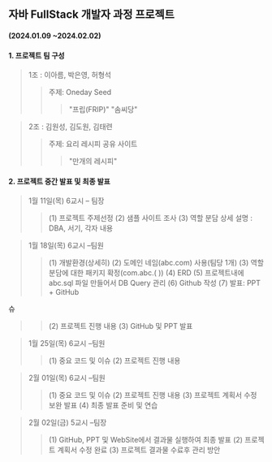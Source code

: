 ## 자바 FullStack 개발자 과정 프로젝트

####      (2024.01.09 ~2024.02.02)

 #### 1. 프로젝트 팀 구성
> 1조 : 이아름, 박은영, 허형석
>	> 주제: Oneday Seed
>	>	> "프립(FRIP)" "솜씨당"


> 2조 : 김원성, 김도원,  김태련
>	> 주제: 요리 레시피 공유 사이트
>	>	> "만개의 레시피"

#### 2. 프로젝트 중간 발표 및 최종 발표
> 1월 11일(목) 6교시 – 팀장 
> >  (1) 프로젝트 주제선정
> >  (2) 샘플 사이트 조사
> >  (3) 역할 분담 상세 설명 : DBA, 서기, 각자 내용

> 1월 18일(목) 6교시 –팀원
> > (1) 개발환경(상세히)
> > (2)	도메인 네임(abc.com) 사용(팀당 1개)
> > (3)	역할 분담에 대한 패키지 확정(com.abc.( ))
> > (4)	ERD
> > (5)	프로젝트내에 abc.sql 파일 만들어서 DB Query 관리
> > (6)	Github 작성
> > (7) 발표: PPT + GitHub

슈
> > (2) 프로젝트 진행 내용
> > (3) GitHub  및 PPT 발표

> 1월 25일(목) 6교시 –팀원
> > (1) 중요 코드 및 이슈
> > (2) 프로젝트 진행 내용 

> 2월 01일(목) 6교시 –팀원
> > (1) 중요 코드 및 이슈
> > (2) 프로젝트 진행 내용
> > (3) 프로젝트 계획서 수정 보완 발표
> > (4) 최종 발표 준비 및 연습
 
> 2월 02일(금) 5교시 –팀장
> > (1) GitHub, PPT 및 WebSite에서 결과물 실행하여 최종 발표
> > (2) 프로젝트 계획서 수정 완료
> > (3) 프로젝트 결과물 수료후 관리 방안
